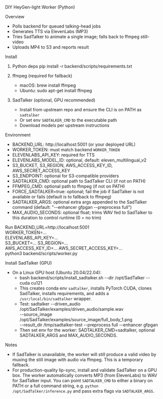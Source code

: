 DIY HeyGen-light Worker (Python)

Overview
- Polls backend for queued talking-head jobs
- Generates TTS via ElevenLabs (MP3)
- Tries SadTalker to animate a single image; falls back to ffmpeg still-video
- Uploads MP4 to S3 and reports result

Install
1) Python deps
   pip install -r backend/scripts/requirements.txt

2) ffmpeg (required for fallback)
   - macOS: brew install ffmpeg
   - Ubuntu: sudo apt-get install ffmpeg

3) SadTalker (optional, GPU recommended)
   - Install from upstream repo and ensure the CLI is on PATH as `sadtalker`
   - Or set env `SADTALKER_CMD` to the executable path
   - Download models per upstream instructions

Environment
- BACKEND_URL: http://localhost:5001 (or your deployed URL)
- WORKER_TOKEN: must match backend `WORKER_TOKEN`
- ELEVENLABS_API_KEY: required for TTS
- ELEVENLABS_MODEL_ID: optional, default: eleven_multilingual_v2
- S3_BUCKET, S3_REGION, AWS_ACCESS_KEY_ID, AWS_SECRET_ACCESS_KEY
- S3_ENDPOINT: optional for S3-compatible providers
- SADTALKER_CMD: optional path to SadTalker CLI (if not on PATH)
- FFMPEG_CMD: optional path to ffmpeg (if not on PATH)
- FORCE_SADTALKER=true: optional; fail the job if SadTalker is not available or fails (default is to fallback to ffmpeg)
- SADTALKER_ARGS: optional extra args appended to the SadTalker command (default: "--enhancer gfpgan --preprocess full")
- MAX_AUDIO_SECONDS: optional float; trims WAV fed to SadTalker to this duration to control runtime (0 = no trim)

Run
  BACKEND_URL=http://localhost:5001 \
  WORKER_TOKEN=... \
  ELEVENLABS_API_KEY=... \
  S3_BUCKET=... S3_REGION=... \
  AWS_ACCESS_KEY_ID=... AWS_SECRET_ACCESS_KEY=... \
  python3 backend/scripts/worker.py

Install SadTalker (GPU)
- On a Linux GPU host (Ubuntu 20.04/22.04):
  - bash backend/scripts/install_sadtalker.sh --dir /opt/SadTalker --cuda cu121
  - This creates conda env `sadtalker`, installs PyTorch CUDA, clones SadTalker,
    installs requirements, and adds a `/usr/local/bin/sadtalker` wrapper.
  - Test: sadtalker --driven_audio /opt/SadTalker/examples/driven_audio/sample.wav \
          --source_image /opt/SadTalker/examples/source_image/full_body_1.png \
          --result_dir /tmp/sadtalker-test --preprocess full --enhancer gfpgan
  - Then set env for the worker: SADTALKER_CMD=sadtalker, optional SADTALKER_ARGS and MAX_AUDIO_SECONDS.

Notes
- If SadTalker is unavailable, the worker will still produce a valid video by
  muxing the still image with audio via ffmpeg. This is a temporary fallback.
- For production-quality lip-sync, install and validate SadTalker on a GPU box.
  The worker automatically converts MP3 (from ElevenLabs) to WAV for SadTalker input.
  You can point `SADTALKER_CMD` to either a binary on PATH or a full command string,
  e.g. `python /opt/SadTalker/inference.py` and pass extra flags via `SADTALKER_ARGS`.
